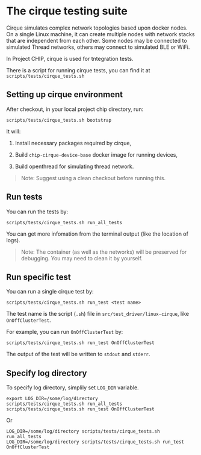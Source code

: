 # The cirque testing suite

Cirque simulates complex network topologies based upon docker nodes. On a single
Linux machine, it can create multiple nodes with network stacks that are
independent from each other. Some nodes may be connected to simulated Thread
networks, others may connect to simulated BLE or WiFi.

In Project CHIP, cirque is used for tntegration tests.

There is a script for running cirque tests, you can find it at
`scripts/tests/cirque_tests.sh`

## Setting up cirque environment

After checkout, in your local project chip directory, run:

```
scripts/tests/cirque_tests.sh bootstrap
```

It will:

1. Install necessary packages required by cirque,

2. Build `chip-cirque-device-base` docker image for running devices,

3. Build openthread for simulating thread network.

> Note: Suggest using a clean checkout before running this.

## Run tests

You can run the tests by:

```
scripts/tests/cirque_tests.sh run_all_tests
```

You can get more infomation from the terminal output (like the location of
logs).

> Note: The container (as well as the networks) will be preserved for debugging.
> You may need to clean it by yourself.

## Run specific test

You can run a single cirque test by:

```
scripts/tests/cirque_tests.sh run_test <test name>
```

The test name is the script (`.sh`) file in `src/test_driver/linux-cirque`, like
`OnOffClusterTest`.

For example, you can run `OnOffClusterTest` by:

```
scripts/tests/cirque_tests.sh run_test OnOffClusterTest
```

The output of the test will be written to `stdout` and `stderr`.

## Specify log directory

To specify log directory, simplily set `LOG_DIR` variable.

```
export LOG_DIR=/some/log/directory
scripts/tests/cirque_tests.sh run_all_tests
scripts/tests/cirque_tests.sh run_test OnOffClusterTest
```

Or

```
LOG_DIR=/some/log/directory scripts/tests/cirque_tests.sh run_all_tests
LOG_DIR=/some/log/directory scripts/tests/cirque_tests.sh run_test OnOffClusterTest
```
